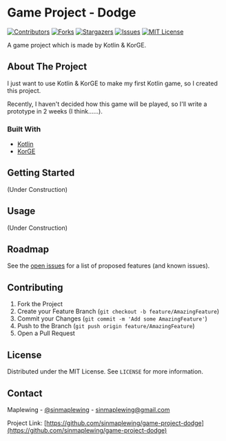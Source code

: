 <!-- PROJECT LOGO -->
# Game Project - Dodge 

<!-- PROJECT SHIELDS -->
[![Contributors][contributors-shield]][contributors-url]
[![Forks][forks-shield]][forks-url]
[![Stargazers][stars-shield]][stars-url]
[![Issues][issues-shield]][issues-url]
[![MIT License][license-shield]][license-url]


A game project which is made by Kotlin & KorGE.

<!-- ABOUT THE PROJECT -->
## About The Project

I just want to use Kotlin & KorGE to make my first Kotlin game, so I created this project.

Recently, I haven't decided how this game will be played, so I'll write a prototype in 2 weeks (I think......).

### Built With
* [Kotlin](http://kotlinlang.org/)
* [KorGE](https://github.com/korlibs/korge)

<!-- GETTING STARTED -->
## Getting Started

(Under Construction)

<!--
### Prerequisites

This is an example of how to list things you need to use the software and how to install them.
* npm
```sh
npm install npm@latest -g
```

### Installation

1. Get a free API Key at [https://example.com](https://example.com)
2. Clone the repo
```sh
git clone https://github.com/your_username_/Project-Name.git
```
3. Install NPM packages
```sh
npm install
```
4. Enter your API in `config.js`
```JS
const API_KEY = 'ENTER YOUR API';
```
-->


<!-- USAGE EXAMPLES -->
## Usage

(Under Construction)

<!--
Use this space to show useful examples of how a project can be used. Additional screenshots, code examples and demos work well in this space. You may also link to more resources.

_For more examples, please refer to the [Documentation](https://example.com)_
-->


<!-- ROADMAP -->
## Roadmap

See the [open issues](https://github.com/othneildrew/Best-README-Template/issues) for a list of proposed features (and known issues).

<!-- CONTRIBUTING -->
## Contributing

1. Fork the Project
2. Create your Feature Branch (`git checkout -b feature/AmazingFeature`)
3. Commit your Changes (`git commit -m 'Add some AmazingFeature'`)
4. Push to the Branch (`git push origin feature/AmazingFeature`)
5. Open a Pull Request

<!-- LICENSE -->
## License

Distributed under the MIT License. See `LICENSE` for more information.

<!-- CONTACT -->
## Contact

Maplewing - [@sinmaplewing](https://twitter.com/sinmaplewing) - sinmaplewing@gmail.com

Project Link: [https://github.com/sinmaplewing/game-project-dodge](https://github.com/sinmaplewing/game-project-dodge)

<!-- MARKDOWN LINKS & IMAGES -->
<!-- https://www.markdownguide.org/basic-syntax/#reference-style-links -->
[contributors-shield]: https://img.shields.io/github/contributors/sinmaplewing/game-project-dodge
[contributors-url]: https://github.com/sinmaplewing/game-project-dodge/graphs/contributors
[forks-shield]: https://img.shields.io/github/forks/sinmaplewing/game-project-dodge
[forks-url]: https://github.com/sinmaplewing/game-project-dodge/network/members
[stars-shield]: https://img.shields.io/github/stars/sinmaplewing/game-project-dodge
[stars-url]: https://github.com/sinmaplewing/game-project-dodge/stargazers
[issues-shield]: https://img.shields.io/github/issues/sinmaplewing/game-project-dodge
[issues-url]: https://github.com/sinmaplewing/game-project-dodge/issues
[license-shield]: https://img.shields.io/github/license/sinmaplewing/game-project-dodge
[license-url]: https://github.com/sinmaplewing/game-project-dodge/blob/master/LICENSE.txt